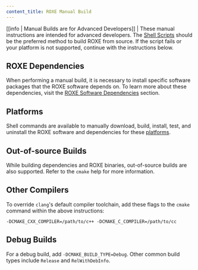 ```yaml
---
content_title: ROXE Manual Build
---
```


[[info | Manual Builds are for Advanced Developers]]
| These manual instructions are intended for advanced developers. The [Shell Scripts](../01_shell-scripts/index.md) should be the preferred method to build ROXE from source. If the script fails or your platform is not supported, continue with the instructions below.

## ROXE Dependencies

When performing a manual build, it is necessary to install specific software packages that the ROXE software depends on. To learn more about these dependencies, visit the [ROXE Software Dependencies](00_roxeio-dependencies.md) section.

## Platforms

Shell commands are available to manually download, build, install, test, and uninstall the ROXE software and dependencies for these [platforms](03_platforms/index.md).

## Out-of-source Builds

While building dependencies and ROXE binaries, out-of-source builds are also supported. Refer to the `cmake` help for more information.

## Other Compilers

To override `clang`'s default compiler toolchain, add these flags to the `cmake` command within the above instructions:

`-DCMAKE_CXX_COMPILER=/path/to/c++ -DCMAKE_C_COMPILER=/path/to/cc`

## Debug Builds

For a debug build, add `-DCMAKE_BUILD_TYPE=Debug`. Other common build types include `Release` and `RelWithDebInfo`.
